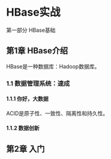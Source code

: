 # HBase实战 #

第一部分 HBase基础

## 第1章 HBase介绍 ##

HBase是一种数据库：Hadoop数据库。

### 1.1 数据管理系统：速成 ###

#### 1.1.1 你好，大数据 ####

ACID是原子性、一致性、隔离性和持久性。

#### 1.1.2 数据创新 ####

## 第2章 入门 ##